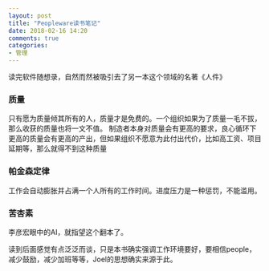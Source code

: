 ```yaml
---
layout: post
title: "Peopleware读书笔记"
date: 2018-02-16 14:20
comments: true
categories: 
- 管理
---
```


读完软件随想录，自然而然被吸引去了另一本这个领域的名著《人件》

### 质量

只有愿为质量倾其所有的人，质量才是免费的。一个组织如果为了质量一毛不拔，那么收获的质量也将一文不值。
制造者本身对质量会有更高的要求，良心循环下更高的质量会有更高的产出，但如果组织不愿意为此付出代价，比如高工资、项目延期等，那么就得不到这种质量

### 帕金森定律

工作会自动膨胀并占满一个人所有的工作时间。进度压力是一种惩罚，不能滥用。

### 苦杏素

李彦宏眼中的AI，就指望这个翻本了。

读到后面感觉有点泛泛而谈，只是本书确实强调工作环境要好，要相信people，减少鼓励，减少加班等等，Joel的思想确实来源于此。
